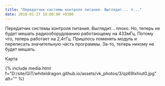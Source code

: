 ```yaml
---
title: "Передатчик системы контроля питания. Выглядит... п..."
date: 2018-01-27 19:08:00 +0300
---
```


Передатчик системы контроля питания. Выглядит... плохо. Но, теперь не будет мешать радиооборудованию работающему на 433мГц. Потому что, теперь работает на 2,4гГц. Пришлось поменять модуль и переписать значительную часть программы. За-то, теперь никому не будет мешать.

Карта

{% include media.html f="D:/site/GiT/whiteldragon.github.io/assets/vk_photos/3/qz69lxhiut0.jpg" alt="" %}
